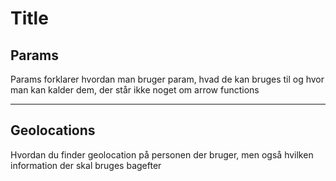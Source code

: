# Title

## Params
Params forklarer hvordan man bruger param, hvad de kan bruges til og hvor man kan kalder dem, der står ikke noget om arrow functions
<hr>

## Geolocations
Hvordan du finder geolocation på personen der bruger, men også hvilken information der skal bruges bagefter